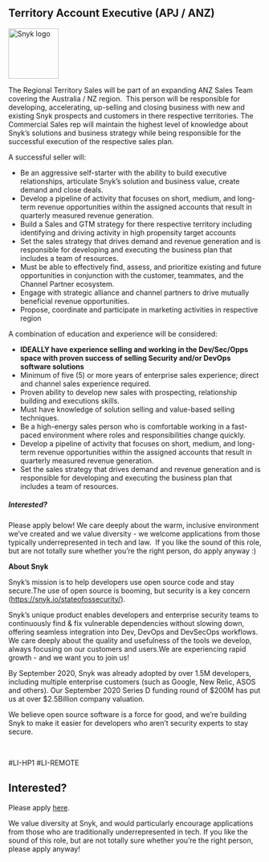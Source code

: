 Territory Account Executive (APJ / ANZ)
---

<img src="https://res.cloudinary.com/snyk/image/upload/v1537345894/press-kit/brand/logo-black.png" width="100" alt="Snyk logo" />

<p><span style="font-weight: 400;">The Regional Territory Sales will be part of an expanding ANZ Sales Team covering the Australia / NZ region.&nbsp; This person will be responsible for developing, accelerating, up-selling and closing business with new and existing Snyk prospects and customers in there respective territories. The Commercial Sales rep will maintain the highest level of knowledge about Snyk’s solutions and business strategy while being responsible for the successful execution of the respective sales plan.&nbsp; </span></p>
<p><span style="font-weight: 400;">A successful seller will:</span></p>
<ul>
<li style="font-weight: 400;"><span style="font-weight: 400;">Be an aggressive self-starter with the ability to build executive relationships, articulate Snyk’s solution and business value, create demand and close deals.</span></li>
<li style="font-weight: 400;"><span style="font-weight: 400;">Develop a pipeline of activity that focuses on short, medium, and long-term revenue opportunities within the assigned accounts that result in quarterly measured revenue generation.</span></li>
<li style="font-weight: 400;"><span style="font-weight: 400;">Build a Sales and GTM strategy for there respective territory including identifying and driving activity in high propensity target accounts&nbsp;</span></li>
<li style="font-weight: 400;"><span style="font-weight: 400;">Set the sales strategy that drives demand and revenue generation and is responsible for developing and executing the business plan that includes a team of resources.</span></li>
<li style="font-weight: 400;"><span style="font-weight: 400;">Must be able to effectively find, assess, and prioritize existing and future opportunities in conjunction with the customer, teammates, and the Channel Partner ecosystem.</span></li>
<li style="font-weight: 400;"><span style="font-weight: 400;">Engage with strategic alliance and channel partners to drive mutually beneficial revenue opportunities.</span></li>
<li style="font-weight: 400;"><span style="font-weight: 400;">Propose, coordinate and participate in marketing activities in respective region</span></li>
</ul>
<p><span style="font-weight: 400;">A combination of education and experience will be considered:</span></p>
<ul>
<li style="font-weight: 400;"><strong>IDEALLY have experience selling and working in the Dev/Sec/Opps space with proven success of selling Security and/or DevOps software solutions</strong></li>
<li style="font-weight: 400;"><span style="font-weight: 400;">Minimum of five (5) or more years of enterprise sales experience; direct and channel sales experience required.</span></li>
<li style="font-weight: 400;"><span style="font-weight: 400;">Proven ability to develop new sales with prospecting, relationship building and executions skills.</span></li>
<li style="font-weight: 400;"><span style="font-weight: 400;">Must have knowledge of solution selling and value-based selling techniques.</span></li>
<li style="font-weight: 400;"><span style="font-weight: 400;">Be a high-energy sales person who is comfortable working in a fast-paced environment where roles and responsibilities change quickly.</span></li>
<li style="font-weight: 400;"><span style="font-weight: 400;">Develop a pipeline of activity that focuses on short, medium, and long-term revenue opportunities within the assigned accounts that result in quarterly measured revenue generation.</span></li>
<li style="font-weight: 400;"><span style="font-weight: 400;">Set the sales strategy that drives demand and revenue generation and is responsible for developing and executing the business plan that includes a team of resources.</span></li>
</ul>
<h5><strong style="font-size: 14px;">Interested?</strong></h5>
<p><span style="font-weight: 400;">Please apply below! We care deeply about the warm, inclusive environment we’ve created and we value diversity - we welcome applications from those typically underrepresented in tech and law.&nbsp; If you like the sound of this role, but are not totally sure whether you’re the right person, do apply anyway :)</span></p>
<p><strong>About Snyk</strong></p>
<p><span style="font-weight: 400;">Snyk’s mission is to help developers use open source code and stay secure.The use of open source is booming, but security is a key concern (</span><a href="https://snyk.io/stateofossecurity/"><span style="font-weight: 400;">https://snyk.io/stateofossecurity/</span></a><span style="font-weight: 400;">).</span></p>
<p><span style="font-weight: 400;">Snyk’s unique product enables developers and enterprise security teams to continuously find &amp; fix vulnerable dependencies without slowing down, offering seamless integration into Dev, DevOps and DevSecOps workflows. We care deeply about the quality and usefulness of the tools we develop, always focusing on our customers and users.We are experiencing rapid growth - and we want you to join us!</span></p>
<p><span style="font-weight: 400;">By September 2020, Snyk was already adopted by over 1.5M developers, including multiple enterprise customers (such as Google, New Relic, ASOS and others). Our September 2020 Series D funding round of $200M has put us at over $2.5Billion company valuation.</span></p>
<p><span style="font-weight: 400;">We believe open source software is a force for good, and we’re building Snyk to make it easier for developers who aren’t security experts to stay secure.</span></p>
<p>&nbsp;</p>
<p><span style="font-weight: 400;">#LI-HP1 #LI-REMOTE</span></p>

Interested?
---

Please apply [here](https://boards.greenhouse.io/snyk/jobs/5067935002#app).

We value diversity at Snyk, and would particularly encourage applications from those who are traditionally underrepresented in tech.
If you like the sound of this role, but are not totally sure whether you’re the right person, please apply anyway!
